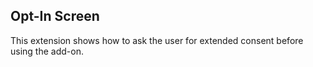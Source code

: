 ## Opt-In Screen

This extension shows how to ask the user for extended consent before using the add-on.
